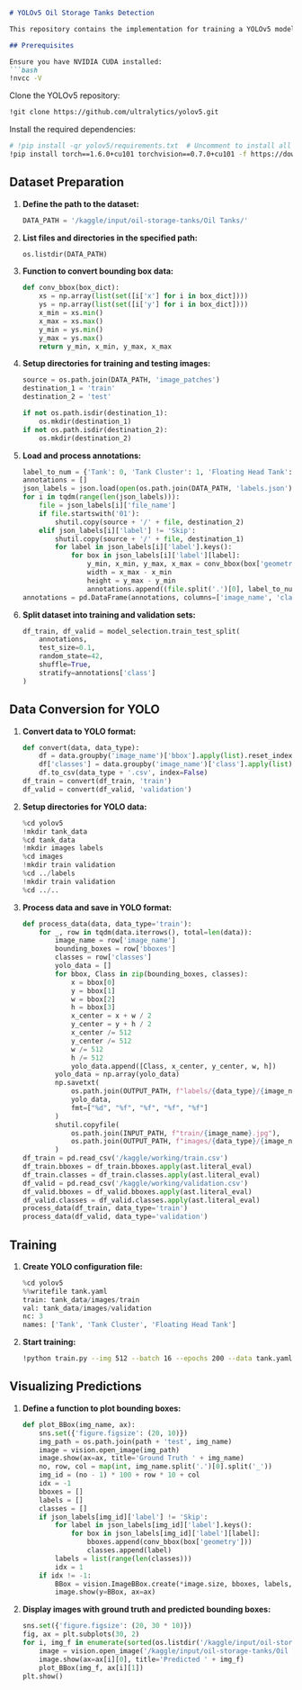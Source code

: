 ```markdown
# YOLOv5 Oil Storage Tanks Detection

This repository contains the implementation for training a YOLOv5 model to detect different types of oil storage tanks in satellite images. 

## Prerequisites

Ensure you have NVIDIA CUDA installed:
```bash
!nvcc -V
```

Clone the YOLOv5 repository:
```bash
!git clone https://github.com/ultralytics/yolov5.git
```

Install the required dependencies:
```bash
# !pip install -qr yolov5/requirements.txt  # Uncomment to install all dependencies
!pip install torch==1.6.0+cu101 torchvision==0.7.0+cu101 -f https://download.pytorch.org/whl/torch_stable.html
```

## Dataset Preparation

1. **Define the path to the dataset:**
    ```python
    DATA_PATH = '/kaggle/input/oil-storage-tanks/Oil Tanks/'
    ```

2. **List files and directories in the specified path:**
    ```python
    os.listdir(DATA_PATH)
    ```

3. **Function to convert bounding box data:**
    ```python
    def conv_bbox(box_dict):
        xs = np.array(list(set([i['x'] for i in box_dict])))
        ys = np.array(list(set([i['y'] for i in box_dict])))
        x_min = xs.min()
        x_max = xs.max()
        y_min = ys.min()
        y_max = ys.max()
        return y_min, x_min, y_max, x_max
    ```

4. **Setup directories for training and testing images:**
    ```python
    source = os.path.join(DATA_PATH, 'image_patches')
    destination_1 = 'train'
    destination_2 = 'test'

    if not os.path.isdir(destination_1):
        os.mkdir(destination_1)
    if not os.path.isdir(destination_2):
        os.mkdir(destination_2)
    ```

5. **Load and process annotations:**
    ```python
    label_to_num = {'Tank': 0, 'Tank Cluster': 1, 'Floating Head Tank': 2}
    annotations = []
    json_labels = json.load(open(os.path.join(DATA_PATH, 'labels.json')))
    for i in tqdm(range(len(json_labels))):
        file = json_labels[i]['file_name']
        if file.startswith('01'):
            shutil.copy(source + '/' + file, destination_2)
        elif json_labels[i]['label'] != 'Skip':
            shutil.copy(source + '/' + file, destination_1)
            for label in json_labels[i]['label'].keys():
                for box in json_labels[i]['label'][label]:
                    y_min, x_min, y_max, x_max = conv_bbox(box['geometry'])
                    width = x_max - x_min
                    height = y_max - y_min
                    annotations.append((file.split('.')[0], label_to_num[label], label, [x_min, y_min, width, height]))
    annotations = pd.DataFrame(annotations, columns=['image_name', 'class', 'class_name', 'bbox'])
    ```

6. **Split dataset into training and validation sets:**
    ```python
    df_train, df_valid = model_selection.train_test_split(
        annotations, 
        test_size=0.1, 
        random_state=42, 
        shuffle=True, 
        stratify=annotations['class']
    )
    ```

## Data Conversion for YOLO

1. **Convert data to YOLO format:**
    ```python
    def convert(data, data_type):
        df = data.groupby('image_name')['bbox'].apply(list).reset_index(name='bboxes')
        df['classes'] = data.groupby('image_name')['class'].apply(list).reset_index(drop=True)
        df.to_csv(data_type + '.csv', index=False)
    df_train = convert(df_train, 'train')
    df_valid = convert(df_valid, 'validation')
    ```

2. **Setup directories for YOLO data:**
    ```python
    %cd yolov5
    !mkdir tank_data
    %cd tank_data
    !mkdir images labels
    %cd images
    !mkdir train validation
    %cd ../labels
    !mkdir train validation
    %cd ../..
    ```

3. **Process data and save in YOLO format:**
    ```python
    def process_data(data, data_type='train'):
        for _, row in tqdm(data.iterrows(), total=len(data)):
            image_name = row['image_name']
            bounding_boxes = row['bboxes']
            classes = row['classes']
            yolo_data = []
            for bbox, Class in zip(bounding_boxes, classes):
                x = bbox[0]
                y = bbox[1]
                w = bbox[2]
                h = bbox[3]
                x_center = x + w / 2
                y_center = y + h / 2
                x_center /= 512
                y_center /= 512
                w /= 512
                h /= 512
                yolo_data.append([Class, x_center, y_center, w, h])
            yolo_data = np.array(yolo_data)
            np.savetxt(
                os.path.join(OUTPUT_PATH, f"labels/{data_type}/{image_name}.txt"),
                yolo_data,
                fmt=["%d", "%f", "%f", "%f", "%f"]
            )
            shutil.copyfile(
                os.path.join(INPUT_PATH, f"train/{image_name}.jpg"),
                os.path.join(OUTPUT_PATH, f"images/{data_type}/{image_name}.jpg")
            )
    df_train = pd.read_csv('/kaggle/working/train.csv')
    df_train.bboxes = df_train.bboxes.apply(ast.literal_eval)
    df_train.classes = df_train.classes.apply(ast.literal_eval)
    df_valid = pd.read_csv('/kaggle/working/validation.csv')
    df_valid.bboxes = df_valid.bboxes.apply(ast.literal_eval)
    df_valid.classes = df_valid.classes.apply(ast.literal_eval)
    process_data(df_train, data_type='train')
    process_data(df_valid, data_type='validation')
    ```

## Training

1. **Create YOLO configuration file:**
    ```python
    %cd yolov5
    %%writefile tank.yaml
    train: tank_data/images/train
    val: tank_data/images/validation
    nc: 3
    names: ['Tank', 'Tank Cluster', 'Floating Head Tank']
    ```

2. **Start training:**
    ```bash
    !python train.py --img 512 --batch 16 --epochs 200 --data tank.yaml --cfg models/yolov5l.yaml --name oiltank
    ```

## Visualizing Predictions

1. **Define a function to plot bounding boxes:**
    ```python
    def plot_BBox(img_name, ax):
        sns.set({'figure.figsize': (20, 10)})
        img_path = os.path.join(path + 'test', img_name)
        image = vision.open_image(img_path)
        image.show(ax=ax, title='Ground Truth ' + img_name)
        no, row, col = map(int, img_name.split('.')[0].split('_'))
        img_id = (no - 1) * 100 + row * 10 + col
        idx = -1
        bboxes = []
        labels = []
        classes = []
        if json_labels[img_id]['label'] != 'Skip':
            for label in json_labels[img_id]['label'].keys():
                for box in json_labels[img_id]['label'][label]:
                    bboxes.append(conv_bbox(box['geometry']))
                    classes.append(label)
            labels = list(range(len(classes)))
            idx = 1
        if idx != -1:
            BBox = vision.ImageBBox.create(*image.size, bboxes, labels, classes)
            image.show(y=BBox, ax=ax)
    ```

2. **Display images with ground truth and predicted bounding boxes:**
    ```python
    sns.set({'figure.figsize': (20, 30 * 10)})
    fig, ax = plt.subplots(30, 2)
    for i, img_f in enumerate(sorted(os.listdir('/kaggle/input/oil-storage-tanks/Oil Tanks/image_patches/'))[40:70]):
        image = vision.open_image('/kaggle/input/oil-storage-tanks/Oil Tanks/image_patches/' + img_f)
        image.show(ax=ax[i][0], title='Predicted ' + img_f)
        plot_BBox(img_f, ax[i][1])
    plt.show()
    ```
```
